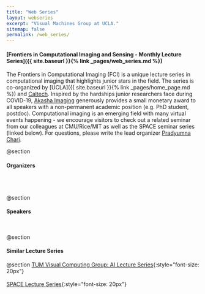 ```yaml
---
title: "Web Series"
layout: webseries
excerpt: "Visual Machines Group at UCLA."
sitemap: false
permalink: /web_series/
---
```



#### [Frontiers in Computational Imaging and Sensing - Monthly Lecture Series]({{ site.baseurl }}{% link _pages/web_series.md %})

The Frontiers in Computational Imaging (FCI) is a unique lecture series in computational
imaging that highlights junior stars in the field. The series is co-organized by
[UCLA]({{ site.baseurl }}{% link _pages/home_page.md %}) and [Caltech](http://users.cms.caltech.edu/~klbouman/). 
Inspired by the hardships junior researchers face during COVID-19, [Akasha Imaging](http://akasha.im/) 
generously provides a small monetary award to all speakers with a non-permanent academic position 
(e.g. PhD student, postdoc). Computational imaging is an emerging field with many virtual events 
happening - we encourage visitors to check out a related seminar from our colleagues at CMU/Rice/MIT 
as well as the SPACE seminar series (linked below). For questions, please write the lead organizer
[Pradyumna Chari](https://pradyumnachari.github.io/).
<br>

@section
#### Organizers
<br>
<br>
<!-- All the organizers -->

@section
#### Speakers
<br>
<!-- All the web series Entries -->

@section
#### Similar Lecture Series

@section
[TUM Visual Computing Group: AI Lecture Series](https://niessner.github.io/TUM-AI-Lecture-Series/?fbclid=IwAR3qxbYd4ixlTqFzSPqUGXpJY9HnMjZaePsxt5e9cjKyc6sXQoiE6O4l7DE){:style="font-size: 20px"} <br> <br>
[SPACE Lecture Series](https://sites.google.com/view/sps-space){:style="font-size: 20px"}
